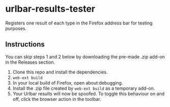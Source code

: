 # urlbar-results-tester
 Registers one result of each type in the Firefox address bar for testing purposes.

## Instructions
You can skip steps 1 and 2 below by downloading the pre-made .zip add-on in the Releases section.

1. Clone this repo and install the dependencies.
2. `web-ext build`
3. In your local build of Firefox, open about:debugging.
4. Install the .zip file created by `web-ext build` as a temporary add-on.
5. Your Urlbar results will now be spoofed. To toggle this behaviour on and off, click the browser action in the toolbar.
